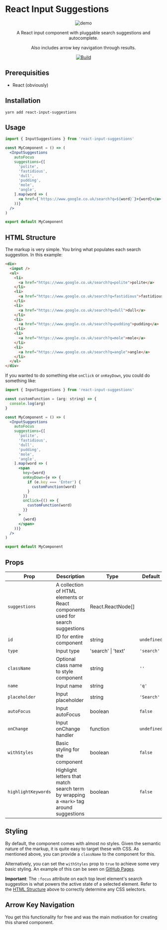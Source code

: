 # React Input Suggestions

<div align="center">
  <img src="https://raw.githubusercontent.com/adhamu/react-input-suggestions/main/demo.png" alt="demo"/>

A React input component with pluggable search suggestions and autocomplete.

Also includes arrow key navigation through results.

[![Build](https://github.com/adhamu/react-input-suggestions/actions/workflows/ci.yml/badge.svg?branch=main)](https://github.com/adhamu/react-input-suggestions/actions)

</div>

## Prerequisities

- React (obviously)

## Installation

```shell
yarn add react-input-suggestions
```

## Usage

```jsx
import { InputSuggestions } from 'react-input-suggestions'

const MyComponent = () => (
  <InputSuggestions
    autoFocus
    suggestions={[
      'polite',
      'fastidious',
      'dull',
      'pudding',
      'mole',
      'angle',
    ].map(word => (
      <a href={`https://www.google.co.uk/search?q=${word}`}>{word}</a>
    ))}
  />
)

export default MyComponent
```

## HTML Structure

The markup is very simple. You bring what populates each search suggestion. In this example:

```html
<div>
  <input />
  <ul>
    <li>
      <a href="https://www.google.co.uk/search?q=polite">polite</a>
    </li>
    <li>
      <a href="https://www.google.co.uk/search?q=fastidious">fastidious</a>
    </li>
    <li>
      <a href="https://www.google.co.uk/search?q=dull">dull</a>
    </li>
    <li>
      <a href="https://www.google.co.uk/search?q=pudding">pudding</a>
    </li>
    <li>
      <a href="https://www.google.co.uk/search?q=mole">mole</a>
    </li>
    <li>
      <a href="https://www.google.co.uk/search?q=angle">angle</a>
    </li>
  </ul>
</div>
```

If you wanted to do something else `onClick` or `onKeyDown`, you could do something like:

```jsx
import { InputSuggestions } from 'react-input-suggestions'

const customFunction = (arg: string) => {
  console.log(arg)
}

const MyComponent = () => (
  <InputSuggestions
    autoFocus
    suggestions={[
      'polite',
      'fastidious',
      'dull',
      'pudding',
      'mole',
      'angle',
    ].map(word => (
      <span
        key={word}
        onKeyDown={e => {
          if (e.key === 'Enter') {
            customFunction(word)
          }
        }}
        onClick={() => {
          customFunction(word)
        }}
      >
        {word}
      </span>
    ))}
  />
)

export default MyComponent
```

## Props

| Prop                | Description                                                                            | Type               | Default     | Required? |
| ------------------- | -------------------------------------------------------------------------------------- | ------------------ | ----------- | --------- |
| `suggestions`       | A collection of HTML elements or React components used for search suggestions          | React.ReactNode[]  |             | Y         |
| `id`                | ID for entire component                                                                | string             | `undefined` | N         |
| `type`              | Input type                                                                             | 'search' \| 'text' | `'search'`  | N         |
| `className`         | Optional class name to style component                                                 | string             | `''`        | N         |
| `name`              | Input name                                                                             | string             | `'q'`       | N         |
| `placeholder`       | Input placeholder                                                                      | string             | `'Search'`  | N         |
| `autoFocus`         | Input autoFocus                                                                        | boolean            | `false`     | N         |
| `onChange`          | Input onChange handler                                                                 | function           | `undefined` | N         |
| `withStyles`        | Basic styling for the component                                                        | boolean            | `false`     | N         |
| `highlightKeywords` | Highlight letters that match search term by wrapping a `<mark>` tag around suggestions | boolean            | `false`     | N         |

## Styling

By default, the component comes with almost no styles. Given the semantic nature of the markup, it is quite easy to target these with CSS. As mentioned above, you can provide a `className` to the component for this.

Alternatively, you can set the `withStyles` prop to `true` to achieve some very basic styling. An example of this can be seen on [GitHub Pages](http://adhamu.github.io/react-input-suggestions/).

**Important**: The `:focus` attribute on each top level element's search suggestion is what powers the active state of a selected element. Refer to the [HTML Structure](#html-structure) above to correctly determine any CSS selectors.

## Arrow Key Navigation

You get this functionality for free and was the main motivation for creating this shared component.
